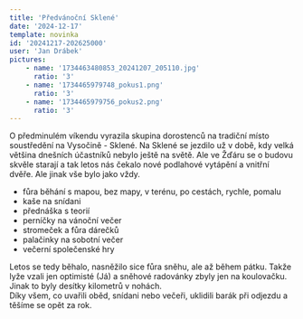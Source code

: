 ```yaml
---
title: 'Předvánoční Sklené'
date: '2024-12-17'
template: novinka
id: '20241217-202625000'
user: 'Jan Drábek'
pictures:
    - name: '1734463480853_20241207_205110.jpg'
      ratio: '3'
    - name: '1734465979748_pokus1.png'
      ratio: '3'
    - name: '1734465979756_pokus2.png'
      ratio: '3'
---
```

O předminulém víkendu vyrazila skupina dorostenců na tradiční místo soustředění na Vysočině - Sklené. Na Sklené se jezdilo už v době, kdy velká většina dnešních účastníků nebylo ještě na světě. Ale ve Žďáru se o budovu skvěle starají a tak letos nás čekalo nové podlahové vytápění a vnitřní dvěře. Ale jinak vše bylo jako vždy.

*   fůra běhání s mapou, bez mapy, v terénu, po cestách, rychle, pomalu
*   kaše na snídani
*   přednáška s teorií
*   perníčky na vánoční večer
*   stromeček a fůra dárečků
*   palačinky na sobotní večer
*   večerní společenské hry

Letos se tedy běhalo, nasněžilo sice fůra sněhu, ale až během pátku. Takže lyže vzali jen optimisté (Já) a sněhové radovánky zbyly jen na koulovačku. Jinak to byly desítky kilometrů v nohách.  
Díky všem, co uvařili oběd, snídani nebo večeři, uklidili barák při odjezdu a těšíme se opět za rok.
